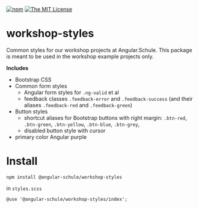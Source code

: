 
[![npm](https://img.shields.io/npm/v/@angular-schule/workshop-styles.svg)](https://www.npmjs.com/package/@angular-schule/workshop-styles)
[![The MIT License](https://img.shields.io/badge/license-MIT-yellow.svg)](http://opensource.org/licenses/MIT)

# workshop-styles

Common styles for our workshop projects at Angular.Schule. This package is meant to be used in the workshop example projects only.

**Includes**

- Bootstrap CSS
- Common form styles
    - Angular form styles for `.ng-valid` et al
    - feedback classes `.feedback-error` and `.feedback-success` (and their aliases `.feedback-red` and `.feedback-green`)
- Button styles
    - shortcut aliases for Bootstrap buttons with right margin: `.btn-red`, `.btn-green`, `.btn-yellow`, `.btn-blue`, `.btn-grey`,
    - disabled button style with cursor
- primary color Angular purple


# Install

```
npm install @angular-schule/workshop-styles
```

in `styles.scss`

```
@use '@angular-schule/workshop-styles/index';
```
